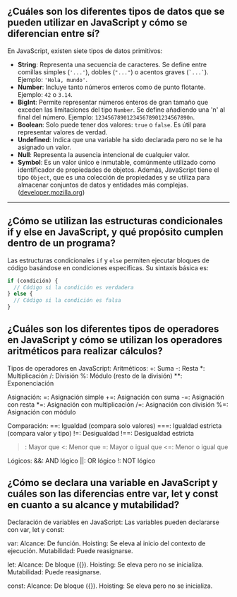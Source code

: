 ## ¿Cuáles son los diferentes tipos de datos que se pueden utilizar en JavaScript y cómo se diferencian entre sí?
En JavaScript, existen siete tipos de datos primitivos:
- **String**: Representa una secuencia de caracteres. Se define entre comillas simples (`'...'`), dobles (`"..."`) o acentos graves (`` `...` ``). Ejemplo: `'Hola, mundo'`.
- **Number**: Incluye tanto números enteros como de punto flotante. Ejemplo: `42` o `3.14`.
- **BigInt**: Permite representar números enteros de gran tamaño que exceden las limitaciones del tipo `Number`. Se define añadiendo una 'n' al final del número. Ejemplo: `123456789012345678901234567890n`.
- **Boolean**: Solo puede tener dos valores: `true` o `false`. Es útil para representar valores de verdad.
- **Undefined**: Indica que una variable ha sido declarada pero no se le ha asignado un valor.
- **Null**: Representa la ausencia intencional de cualquier valor.
- **Symbol**: Es un valor único e inmutable, comúnmente utilizado como identificador de propiedades de objetos.
Además, JavaScript tiene el tipo `Object`, que es una colección de propiedades y se utiliza para almacenar conjuntos de datos y entidades más complejas. ([developer.mozilla.org](https://developer.mozilla.org/es/docs/Web/JavaScript/Guide/Grammar_and_types))

---

## ¿Cómo se utilizan las estructuras condicionales if y else en JavaScript, y qué propósito cumplen dentro de un programa?
Las estructuras condicionales `if` y `else` permiten ejecutar bloques de código basándose en condiciones específicas. Su sintaxis básica es:
```javascript
if (condición) {
  // Código si la condición es verdadera
} else {
  // Código si la condición es falsa
}
```

## ¿Cuáles son los diferentes tipos de operadores en JavaScript y cómo se utilizan los operadores aritméticos para realizar cálculos?
Tipos de operadores en JavaScript:
Aritméticos:
+: Suma
-: Resta
*: Multiplicación
/: División
%: Módulo (resto de la división)
**: Exponenciación

Asignación:
=: Asignación simple
+=: Asignación con suma
-=: Asignación con resta
*=: Asignación con multiplicación
/=: Asignación con división
%=: Asignación con módulo


Comparación:
==: Igualdad (compara solo valores)
===: Igualdad estricta (compara valor y tipo)
!=: Desigualdad
!==: Desigualdad estricta
>: Mayor que
<: Menor que
>=: Mayor o igual que
<=: Menor o igual que

Lógicos:
&&: AND lógico
||: OR lógico
!: NOT lógico

## ¿Cómo se declara una variable en JavaScript y cuáles son las diferencias entre var, let y const en cuanto a su alcance y mutabilidad?
Declaración de variables en JavaScript:
Las variables pueden declararse con var, let y const:

var:
Alcance: De función.
Hoisting: Se eleva al inicio del contexto de ejecución.
Mutabilidad: Puede reasignarse.

let:
Alcance: De bloque ({}).
Hoisting: Se eleva pero no se inicializa.
Mutabilidad: Puede reasignarse.

const:
Alcance: De bloque ({}).
Hoisting: Se eleva pero no se inicializa.
